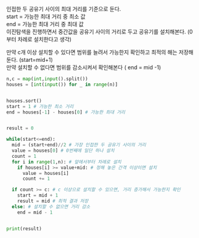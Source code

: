 인접한 두 공유기 사이의 최대 거리를 기준으로 둔다.  
start = 가능한 최대 거리 중 최소 값  
end = 가능한 최대 거리 중 최대 값  
이진탐색을 진행하면서 중간값을 공유기 사이의 거리로 두고 공유기를 설치해본다. 
(0부터 차례로 설치한다고 생각)

만약 c개 이상 설치할 수 있다면 범위를 늘려서 가능한지 확인하고 최적의 해는 저장해둔다. (start=mid+1)  
만약 설치할 수 없다면 범위를 감소시켜서 확인해본다 ( end = mid -1)
```python
n,c = map(int,input().split())
houses = [int(input()) for _ in range(n)]


houses.sort()
start = 1 # 가능한 최소 거리
end = houses[-1] - houses[0] # 가능한 최대 거리


result = 0

while(start<=end):
  mid = (start+end)//2 # 가장 인접한 두 공유기 사이의 거리
  value = houses[0] # 0번째에 일단 하나 설치 
  count = 1
  for i in range(1,n): # 앞에서부터 차례로 설치
    if houses[i] >= value+mid: # 정해 놓은 간격 이상이면 설치 
      value = houses[i]
      count += 1

  if count >= c: # c 이상으로 설치할 수 있으면, 거리 증가해서 가능한지 확인
    start = mid + 1 
    result = mid # 최적 결과 저장
  else: # 설치할 수 없으면 거리 감소 
    end = mid - 1


print(result)
```
